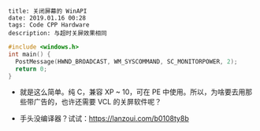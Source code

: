 ```
title: 关闭屏幕的 WinAPI
date: 2019.01.16 00:28
tags: Code CPP Hardware
description: 与超时关屏效果相同
```

```c
#include <windows.h>
int main() {
  PostMessage(HWND_BROADCAST, WM_SYSCOMMAND, SC_MONITORPOWER, 2);
  return 0;
}
```

- 就是这么简单。纯 C，兼容 XP ~ 10，可在 PE 中使用。所以，为啥要去用那些带广告的，也许还需要 VCL 的关屏软件呢？

- 手头没编译器？试试：<https://lanzoui.com/b0108ty8b>
